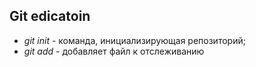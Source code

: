 ## Git edicatoin

* *git init* - команда, инициализирующая репозиторий; 
* *git add* - добавляет файл к отслеживанию
